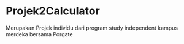 # Projek2Calculator
Merupakan Projek individu dari program study independent kampus merdeka bersama Porgate
